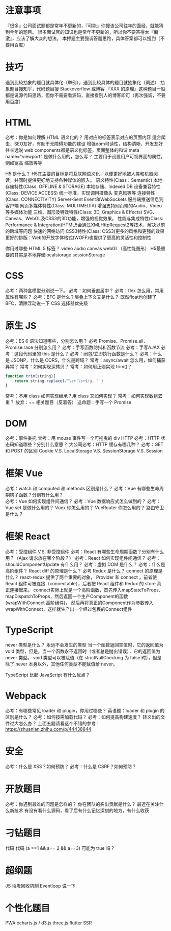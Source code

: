 # 注意事项
『很多』公司面试题都是常年不更新的，『可能』你搜该公司往年的面经，就能猜到今年的题目。
很多面试官的知识也是常年不更新的，所以你不要答得太『偏激』，应该了解大众的想法。
本押题主要强调答题思路，具体答案都可以搜到（不要用百度）
# 技巧
遇到比较抽象的题目就具体化（举例），遇到比较具体的题目就抽象化（阐述）
抽象题目搜知乎，代码题目搜 Stackoverflow 或博客
『XXX 的原理』这种题目一般都是说源代码思路，但你不需要看源码，直接看别人的博客即可（再次强调，不要用百度）

# HTML
必考：你是如何理解 HTML 语义化的？
    用对应的标签表示对应的页面内容
    适合爬虫，SEO友好，有助于无障碍功能的建设
    增强dom可读性，结构清晰，开发友好
    往长远说 web components都是语义化标签，页面整体的和谐
meta name="viewport" 是做什么用的，怎么写？
    主要用于设置用户可视界面的属性，例如宽高 缩放等等
    
H5 是什么？
    H5其主要的目标是将互联网语义化，以便更好地被人类和机器阅读，并同时提供更好地支持各种媒体的嵌入。
    语义特性(Class：Semantic)
    本地存储特性(Class: OFFLINE & STORAGE) 本地存储、Indexed DB
    设备兼容特性 (Class: DEVICE ACCESS) 统一标准，实现调用摄像头 麦克风等等
    连接特性(Class: CONNECTIVITY) Server-Sent Event和WebSockets 服务端推送信息到客户端
    网页多媒体特性(Class: MULTIMEDIA) 增强支持网页端的Audio、Video等多媒体功能
    三维、图形及特效特性(Class: 3D, Graphics & Effects) SVG、Canvas、WebGL及CSS3的3D功能，增强的视觉效果。
    性能与集成特性(Class: Performance & Integration)HTML5会通过XMLHttpRequest2等技术，解决以前的跨域等问题 快速的网络访问
    CSS3特性(Class: CSS3)更多的风格和更强的效果 更好的排版：Web的开放字体格式(WOFF)也提供了更高的灵活性和控制性
    
你用过哪些 HTML 5 标签？
    video audio canvas webGL（高性能图形）
    H5最重要的其实是本地存储localstorage sessionStorage
    
# CSS
必考：两种盒模型分别说一下。
必考：如何垂直居中？
必考：flex 怎么用，常用属性有哪些？
必考：BFC 是什么？层叠上下文又是什么？
既然float也创建了BFC，清除浮动说一下
CSS 选择器优先级

# 原生 JS
必考：ES 6 语法知道哪些，分别怎么用？
必考 Promise、Promise.all、Promise.race 分别怎么用？
必考：手写函数防抖和函数节流
必考：手写AJAX
必考：这段代码里的 this 是什么？
必考：闭包/立即执行函数是什么？
必考：什么是 JSONP，什么是 CORS，什么是跨域？
常考：async/await 怎么用，如何捕获异常？
常考：如何实现深拷贝？
常考：如何用正则实现 trim()？
```js
function trim(string){
    return string.replace(/^\s+|\s+$/g, '')
}
```
常考：不用 class 如何实现继承？用 class 又如何实现？
常考：如何实现数组去重？
放弃：== 相关题目（反着答）
送命题：手写一个 Promise

# DOM
必考：事件委托
曾考：用 mouse 事件写一个可拖曳的 div
HTTP
必考：HTTP 状态码知道哪些？分别什么意思？
大公司必考：HTTP 缓存有哪几种？
必考：GET 和 POST 的区别
Cookie V.S. LocalStorage V.S. SessionStorage V.S. Session

# 框架 Vue
必考：watch 和 computed 和 methods 区别是什么？
必考：Vue 有哪些生命周期钩子函数？分别有什么用？  
必考：Vue 如何实现组件间通信？
必考：Vue 数据响应式怎么做到的？
必考：Vue.set 是做什么用的？
Vuex 你怎么用的？
VueRouter 你怎么用的？
路由守卫是什么？

# 框架 React
必考：受控组件 V.S. 非受控组件
必考：React 有哪些生命周期函数？分别有什么用？（Ajax 请求放在哪个阶段？）
必考：React 如何实现组件间通信？
必考：shouldComponentUpdate 有什么用？
必考：虚拟 DOM 是什么？
必考：什么是高阶组件？
React diff 的原理是什么？
必考 Redux 是什么？
connect 的原理是什么？
    react-redux 提供了两个重要的对象， Provider 和 connect ，前者使 React 组件可被连接（connectable），后者把 React 组件和 Redux 的 store 真正连接起来。
    connect实际上就是一个高阶函数，首先传入mapStateToProps、mapDispatchToProps，然后返回一个生产Component的函数(wrapWithConnect 高阶组件)，
    然后再将真正的Component作为参数传入wrapWithConnect，这样就生产出一个经过包裹的Connect组件


# TypeScript
never 类型是什么？
    永远不会发生的类型
    当一个函数返回空值时，它的返回值为 void 类型，但是，当一个函数永不返回时（或者总是抛出错误），它的返回值为 never 类型。
    void 类型可以被赋值（在 strictNullChecking 为 false 时），但是除了 never 本身以外，其他任何类型不能赋值给 never。


TypeScript 比起 JavaScript 有什么优点？

# Webpack
必考：有哪些常见 loader 和 plugin，你用过哪些？
英语题：loader 和 plugin 的区别是什么？
必考：如何按需加载代码？
必考：如何提高构建速度？
转义出的文件过大怎么办？
上面五题请看这个不错的参考：https://zhuanlan.zhihu.com/p/44438844

# 安全
必考：什么是 XSS？如何预防？
必考：什么是 CSRF？如何预防？

# 开放题目
必考：你遇到最难的问题是怎样的？
你在团队的突出贡献是什么？ 
最近在关注什么新技术
有没有看什么源码，看了后有什么记忆深刻的地方，有什么收获

# 刁钻题目
代码
代码
(a ==1 && a== 2 && a==3) 可能为 true 吗？

# 超纲题
JS 垃圾回收机制
Eventloop 说一下

# 个性化题目
PWA
echarts.js / d3.js
three.js
flutter
SSR 